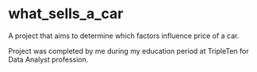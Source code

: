 # what_sells_a_car
A project that aims to determine which factors influence price of a car.

Project was completed by me during my education period at TripleTen for Data Analyst profession.
